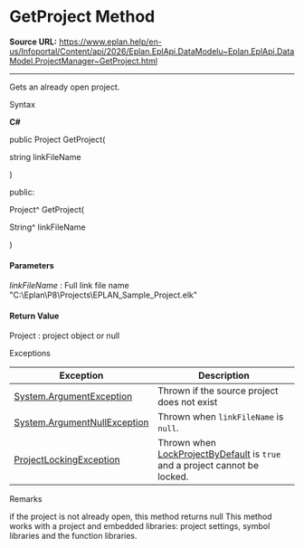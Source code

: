 # GetProject Method

**Source URL:** https://www.eplan.help/en-us/Infoportal/Content/api/2026/Eplan.EplApi.DataModelu~Eplan.EplApi.DataModel.ProjectManager~GetProject.html

---

Gets an already open project.

Syntax

**C#**



public Project GetProject( 

   string linkFileName

)

public:

Project^ GetProject( 

   String^ linkFileName

)


#### Parameters

*linkFileName*
:   Full link file name "C:\\Eplan\\P8\\Projects\\EPLAN\_Sample\_Project.elk"

#### Return Value

Project : project object or null

Exceptions

| Exception | Description |
| --- | --- |
| [System.ArgumentException](#) | Thrown if the source project does not exist |
| [System.ArgumentNullException](#) | Thrown when `linkFileName` is `null`. |
| [ProjectLockingException](Eplan.EplApi.DataModelu~Eplan.EplApi.DataModel.ProjectLockingException.html) | Thrown when [LockProjectByDefault](Eplan.EplApi.DataModelu~Eplan.EplApi.DataModel.ProjectManager~LockProjectByDefault.html) is `true` and a project cannot be locked. |

Remarks

if the project is not already open, this method returns null This method works with a project and embedded libraries: project settings, symbol libraries and the function libraries.
